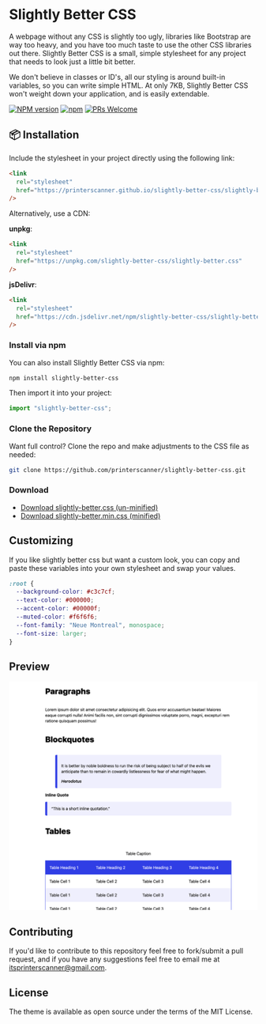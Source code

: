 # Slightly Better CSS

A webpage without any CSS is slightly too ugly, libraries like Bootstrap are way too heavy, and you have too much taste to use the other CSS libraries out there. Slightly Better CSS is a small, simple stylesheet for any project that needs to look just a little bit better.

We don't believe in classes or ID's, all our styling is around built-in variables, so you can write simple HTML. At only 7KB, Slightly Better CSS won't weight down your application, and is easily extendable.


[![NPM version](https://img.shields.io/npm/v/slightly-better-css.svg)](https://www.npmjs.org/package/slightly-better-css)
[![npm](https://img.shields.io/npm/dt/slightly-better-css.svg)](http://www.npmtrends.com/slightly-better-css)
[![PRs Welcome](https://img.shields.io/badge/PRs-welcome-brightgreen.svg)](https://egghead.io/courses/how-to-contribute-to-an-open-source-project-on-github)

## 📦 Installation

Include the stylesheet in your project directly using the following link:

```html
<link
  rel="stylesheet"
  href="https://printerscanner.github.io/slightly-better-css/slightly-better.css"
/>
```

Alternatively, use a CDN:

**unpkg**:

```html
<link
  rel="stylesheet"
  href="https://unpkg.com/slightly-better-css/slightly-better.css"
/>
```

**jsDelivr**:

```html
<link
  rel="stylesheet"
  href="https://cdn.jsdelivr.net/npm/slightly-better-css/slightly-better.css"
/>
```

### Install via npm

You can also install Slightly Better CSS via npm:

```bash
npm install slightly-better-css
```

Then import it into your project:

```javascript
import "slightly-better-css";
```

### Clone the Repository

Want full control? Clone the repo and make adjustments to the CSS file as needed:

```bash
git clone https://github.com/printerscanner/slightly-better-css.git
```

### Download

- [Download slightly-better.css (un-minified)](https://unpkg.com/slightly-better-css/slightly-better.css)
- [Download slightly-better.min.css (minified)](https://unpkg.com/slightly-better-css/slightly-better.min.css)

## Customizing

If you like slightly better css but want a custom look, you can copy and paste these variables into your own stylesheet and swap your values.

```css
:root {
  --background-color: #c3c7cf;
  --text-color: #000000;
  --accent-color: #00000f;
  --muted-color: #f6f6f6;
  --font-family: "Neue Montreal", monospace;
  --font-size: larger;
}
```

## Preview

![Screenshot](screenshot.png)

## Contributing

If you'd like to contribute to this repository feel free to fork/submit a pull request, and if you have any suggestions feel free to email me at itsprinterscanner@gmail.com.

## License

The theme is available as open source under the terms of the MIT License.
